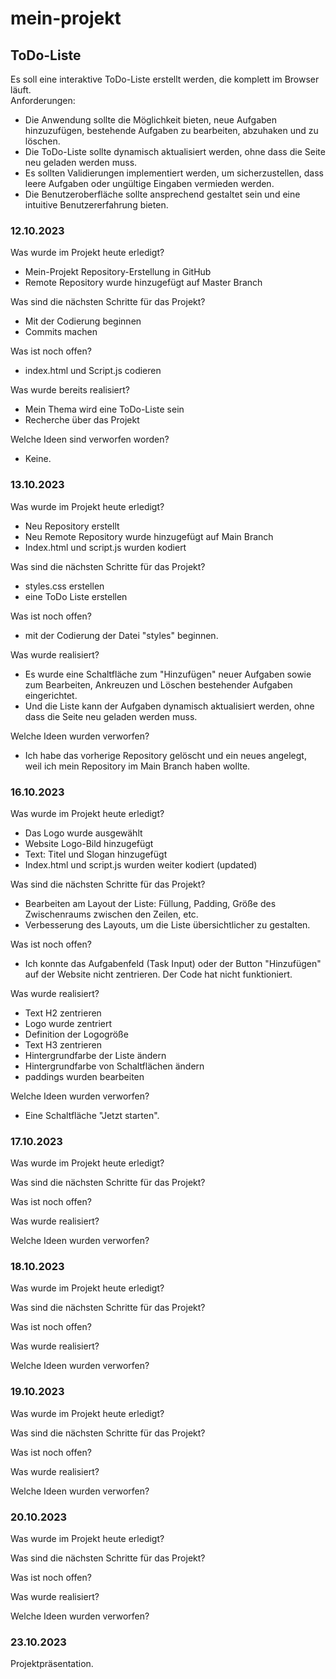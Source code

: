 # mein-projekt
## ToDo-Liste 
Es soll eine interaktive ToDo-Liste erstellt werden, die komplett im Browser läuft.  
Anforderungen: 
- Die Anwendung sollte die Möglichkeit bieten, neue Aufgaben hinzuzufügen,  bestehende Aufgaben zu bearbeiten, abzuhaken und zu löschen.  
- Die ToDo-Liste sollte dynamisch aktualisiert werden, ohne dass die Seite neu geladen  werden muss. 
- Es sollten Validierungen implementiert werden, um sicherzustellen, dass leere  Aufgaben oder ungültige Eingaben vermieden werden. 
- Die Benutzeroberfläche sollte ansprechend gestaltet sein und eine intuitive  Benutzererfahrung bieten. 

### 12.10.2023
Was wurde im Projekt heute erledigt?
- Mein-Projekt Repository-Erstellung in GitHub
- Remote Repository wurde hinzugefügt auf Master Branch

Was sind die nächsten Schritte für das Projekt? 
- Mit der Codierung beginnen
- Commits machen

Was ist noch offen? 
- index.html und Script.js codieren 

Was wurde bereits realisiert? 
- Mein Thema wird eine ToDo-Liste sein
- Recherche über das Projekt

Welche Ideen sind verworfen worden? 
- Keine.

### 13.10.2023
Was wurde im Projekt heute erledigt? 
- Neu Repository erstellt
- Neu Remote Repository wurde hinzugefügt auf Main Branch
- Index.html und script.js wurden kodiert
  
Was sind die nächsten Schritte für das Projekt? 
- styles.css erstellen
- eine ToDo Liste erstellen
  
Was ist noch offen?
- mit der Codierung der Datei "styles" beginnen.

Was wurde realisiert? 
- Es wurde eine Schaltfläche zum "Hinzufügen" neuer Aufgaben sowie zum Bearbeiten, Ankreuzen und Löschen bestehender Aufgaben eingerichtet.  
- Und die Liste kann der Aufgaben dynamisch aktualisiert werden, ohne dass die Seite neu geladen werden muss. 

Welche Ideen wurden verworfen?
- Ich habe das vorherige Repository gelöscht und ein neues angelegt, weil ich mein Repository im Main Branch haben wollte.

### 16.10.2023
Was wurde im Projekt heute erledigt?  
- Das Logo wurde ausgewählt
- Website Logo-Bild hinzugefügt
- Text: Titel und Slogan hinzugefügt
- Index.html und script.js wurden weiter kodiert (updated)

Was sind die nächsten Schritte für das Projekt? 
- Bearbeiten am Layout der Liste: Füllung, Padding, Größe des Zwischenraums zwischen den Zeilen, etc.
- Verbesserung des Layouts, um die Liste übersichtlicher zu gestalten.

Was ist noch offen? 
- Ich konnte das Aufgabenfeld (Task Input) oder der Button "Hinzufügen" auf der Website nicht zentrieren.
Der Code hat nicht funktioniert.

Was wurde realisiert? 
- Text H2 zentrieren
- Logo wurde zentriert
- Definition der Logogröße
- Text H3 zentrieren
- Hintergrundfarbe der Liste ändern
- Hintergrundfarbe von Schaltflächen ändern
- paddings wurden bearbeiten

Welche Ideen wurden verworfen?
- Eine Schaltfläche "Jetzt starten".

### 17.10.2023
Was wurde im Projekt heute erledigt?  

Was sind die nächsten Schritte für das Projekt? 

Was ist noch offen? 

Was wurde realisiert? 

Welche Ideen wurden verworfen?

### 18.10.2023
Was wurde im Projekt heute erledigt?  

Was sind die nächsten Schritte für das Projekt? 

Was ist noch offen? 

Was wurde realisiert? 

Welche Ideen wurden verworfen?

### 19.10.2023
Was wurde im Projekt heute erledigt?  

Was sind die nächsten Schritte für das Projekt? 

Was ist noch offen? 

Was wurde realisiert? 

Welche Ideen wurden verworfen?

### 20.10.2023
Was wurde im Projekt heute erledigt?  

Was sind die nächsten Schritte für das Projekt? 

Was ist noch offen? 

Was wurde realisiert? 

Welche Ideen wurden verworfen?

### 23.10.2023
Projektpräsentation.
